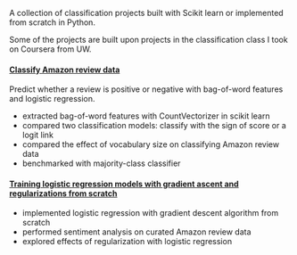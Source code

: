 A collection of classification projects built with Scikit learn or implemented from scratch in Python.

Some of the projects are built upon projects in the classification class I took on Coursera from UW.

#### [Classify Amazon review data](https://github.com/ExLupi/Classification_projects_in_Python/blob/master/1_Amazon_reviews/LogisticRegression_AmazonReview.ipynb)


Predict whether a review is positive or negative with bag-of-word features and logistic regression.

- extracted bag-of-word features with CountVectorizer in scikit learn
- compared two classification models: classify with the sign of score or a logit link
- compared the effect of vocabulary size on classifying Amazon review data
- benchmarked with majority-class classifier


#### [Training logistic regression models with gradient ascent and regularizations from scratch](https://github.com/ExLupi/Classification_projects_in_Python/blob/master/2_GradientDescent_for_LogReg/LogisticRegression_gradientdescent_regularization.ipynb) 

- implemented logistic regression with gradient descent algorithm from scratch
- performed sentiment analysis on curated Amazon review data
- explored effects of regularization with logistic regression
